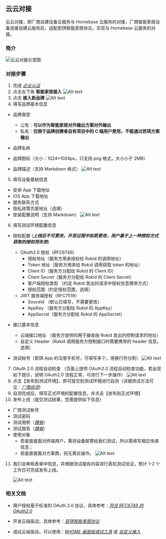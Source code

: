 ## 云云对接

云云对接，即厂商自建设备云服务与 Homebase 云服务的对接，厂商智能家居设备连接自建云服务后，适配若琪智能家居协议，实现与 Homebase 云服务的对接。

### 简介

![云云对接示意图](https://s.rokidcdn.com/homebase/upload/BygMjQZwM.jpg)

### 对接步骤

1. 完成 [_企业认证_](https://account.rokid.com/#/setting/auth)
2. 点击左下角 **智能家居接入**
   ![Alt text](../images/1551272056630.png)
3. 点击 **接入新品牌**
   ![Alt text](../images/1551272462065.png)
4. 填写品牌基本信息

- 品牌类型

  - 公有：**可以作为智能家居对外输出方案对外输出**
  - 私有：**仅限于品牌创建者自有项目中的 C 端用户使用，不能通过若琪方案输出**

- 品牌名称
- 品牌图标（大小：1024\*1024px，只支持 png 格式，大小小于 2MB）
- 品牌描述（支持 Markdown 格式）
  ![Alt text](../images/1551272553383.png)

5. 填写设备基础信息

- 安卓 App 下载地址
- iOS App 下载地址
- 服务联系方式
- 隐私政策页面地址（选填）
- 安装配置说明（支持 Markdown）
  ![Alt text](../images/1551273784514.png)

6. 填写测试环境配置信息

- 授权配置 (**_上线后不可更改，开发过程中如若更改，用户基于上一种授权方式获取的授权将失效_**)

  - OAuth2.0 授权（RFC6749）
    - 授权地址（服务方用来授权给 Rokid 的调用地址）
    - Token 地址（服务方用来给 Rokid 调用获取 token 的地址）
    - Client ID（服务方分配给 Rokid 的 Client ID）
    - Client Secret（服务方分配给 Rokid 的 Client Secret）
    - 客户端授权类型 （约定 Rokid 发出的请求中授权信息携带方式）
    - 授权范围（约定授权范围，选填）
  - JWT 服务端授权（RFC7519）
    - Souceld （默认已填写，不需要更改）
    - AppKey （服务方分配给 Rokid 的 AppKey）
    - AppSecret（服务方分配给 Rokid 的 AppSecret）

- 接口基本信息

  - 云端接口地址 （服务方提供的用于接收由 Rokid 发出的控制请求的地址）
  - 自定义 Header（Rokid 调用服务方控制接口时需要携带的 header 信息，选填）

- 测试帐号（若琪 App 的注册手机号，可填写多个，用换行符分割）
  ![Alt text](../images/1551274333526.png)

7.  OAuth 2.0 流程自动检查 （页面上提供 OAuth2.0 流程自动检查功能，若出现如下提示，说明 OAuth2.0 流程正常，可进行下一步操作）
    ![Alt text](../images/1551281979179.png)
8.  点击【发布到测试环境】，即可提交到测试环境进行自测（详细测试方法可见：[_厂商自测_](https://developer.rokid.com/docs/rokid-homebase-docs/intro/flow.html)）
9.  自测完成后，填写正式环境的配置信息，并点击【发布到正式环境】
10. 发布上线（提交测试结果，您需提供如下信息）

- 厂商测试帐号
- 测试密码
- 测试用例（[_模板_](https://p.rokidcdn.com/static/doc/test-case.xlsx)）
- 测试报告（[_模板_](https://p.rokidcdn.com/static/doc/Rokid%20IOT%20%E4%B8%89%E6%96%B9%E5%8E%82%E5%95%86%E6%8E%A5%E5%85%A5%E6%B5%8B%E8%AF%95%E6%8A%A5%E5%91%8A.docx)）
- 使用对象
  - 若是直接面对终端用户，需将设备邮寄给我们测试，所以需填写相应快递信息；
  - 若是直接面对方案商，则无需此操作。
    ![Alt text](../images/1551282778456.png)

11. 我们会审核表单中信息，并根据测试报告内容进行真机测试验证，预计 1-2 个工作日可完成发布上线。

    ![Alt text](../images/1551283339356.png)

### 相关文档

- 用户授权基于标准的 OAuth 2.0 协议，具体参考：[_符合 RFC6749 的 OAuth2.0_](./rfc6749.md)

- 开发云端驱动，具体参考：[_若琪智能家居协议_](../v2/message-reference.md)
- 调试云端驱动，可以使用：[_RHOME 桌面版调试工具_](../tools/rhome-desktop.md) 或 [_自定义接入_](../tools/developer-driver.md)
